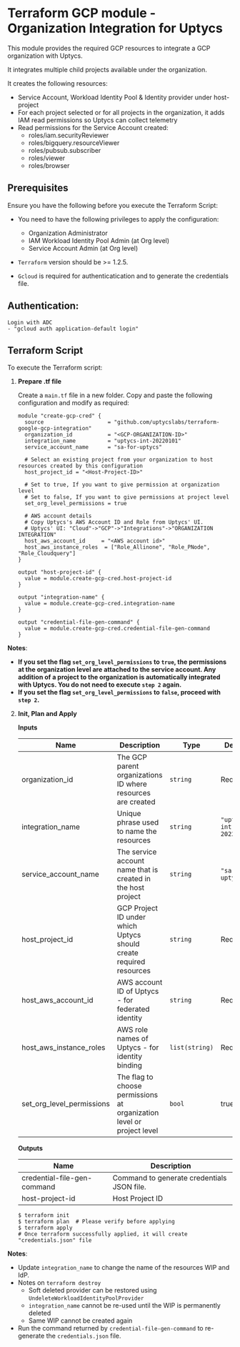 # Terraform GCP module - Organization Integration for Uptycs

This module provides the required GCP resources to integrate a GCP organization with Uptycs.

It integrates multiple child projects available under the organization.

It creates the following resources:

* Service Account, Workload Identity Pool & Identity provider under host-project
* For each project selected or for all projects in the organization, it adds IAM read permissions so Uptycs can collect telemetry
* Read permissions for the Service Account created:
  * roles/iam.securityReviewer
  * roles/bigquery.resourceViewer
  * roles/pubsub.subscriber
  * roles/viewer
  * roles/browser

## Prerequisites

Ensure you have the following before you execute the Terraform Script:

- You need to have the following privileges to apply the configuration:

  * Organization Administrator
  * IAM Workload Identity Pool Admin (at Org level)
  * Service Account Admin (at Org level)
- `Terraform` version should be >= 1.2.5.
- `Gcloud` is required for authenticatication and to generate the credentials file.

## Authentication:

```
Login with ADC
- "gcloud auth application-default login"
```

## Terraform Script

To execute the Terraform script:

1. **Prepare .tf file**

   Create a `main.tf` file in a new folder. Copy and paste the following configuration and modify as required:

   ```
   module "create-gcp-cred" {
     source                    = "github.com/uptycslabs/terraform-google-gcp-integration"
     organization_id           = "<GCP-ORGANIZATION-ID>"
     integration_name          = "uptycs-int-20220101"
     service_account_name      = "sa-for-uptycs"

     # Select an existing project from your organization to host resources created by this configuration
     host_project_id = "<Host-Project-ID>"

     # Set to true, If you want to give permission at organization level
     # Set to false, If you want to give permissions at project level
     set_org_level_permissions = true

     # AWS account details
     # Copy Uptycs's AWS Account ID and Role from Uptycs' UI.
     # Uptycs' UI: "Cloud"->"GCP"->"Integrations"->"ORGANIZATION INTEGRATION"
     host_aws_account_id     = "<AWS account id>"
     host_aws_instance_roles  = ["Role_Allinone", "Role_PNode", "Role_Cloudquery"]
   }

   output "host-project-id" {
     value = module.create-gcp-cred.host-project-id
   }

   output "integration-name" {
     value = module.create-gcp-cred.integration-name
   }

   output "credential-file-gen-command" {
     value = module.create-gcp-cred.credential-file-gen-command
   }

   ```

**Notes**:

- **If you set the flag `set_org_level_permissions` to `true`, the permissions at the organization level are attached to the service account. Any addition of a project to the organization is automatically integrated with Uptycs. You do not need to execute `step 2` again.**
- **If you set the flag `set_org_level_permissions` to `false`, proceed with `step 2`.**

2. **Init, Plan and Apply**

   **Inputs**


   | Name                      | Description                                                           | Type           | Default                 |
   | --------------------------- | ----------------------------------------------------------------------- | ---------------- | ------------------------- |
   | organization_id           | The GCP parent organizations ID where resources are created           | `string`       | Required                |
   | integration_name          | Unique phrase used to name the resources                              | `string`       | `"uptycs-int-20220101"` |
   | service_account_name      | The service account name that is created in the host project          | `string`       | `"sa-for-uptycs"`       |
   | host_project_id           | GCP Project ID under which Uptycs should create required resources    | `string`       | Required                |
   | host_aws_account_id       | AWS account ID of Uptycs - for federated identity                     | `string`       | Required                |
   | host_aws_instance_roles   | AWS role names of Uptycs - for identity binding                       | `list(string)` | Required                |
   | set_org_level_permissions | The flag to choose permissions at organization level or project level | `bool`         | true                    |

   **Outputs**


   | Name                        | Description                                |
   | ----------------------------- | -------------------------------------------- |
   | credential-file-gen-command | Command to generate credentials JSON file. |
   | host-project-id             | Host Project ID                            |


   ```
   $ terraform init
   $ terraform plan  # Please verify before applying
   $ terraform apply
   # Once terraform successfully applied, it will create "credentials.json" file
   ```

**Notes**:

- Update `integration_name` to change the name of the resources WIP and IdP.
- Notes on `terraform destroy`
  - Soft deleted provider can be restored using `UndeleteWorkloadIdentityPoolProvider`
  - `integration_name` cannot be re-used until the WIP is permanently deleted
  - Same WIP cannot be created again
- Run the command returned by `credential-file-gen-command` to re-generate the `credentials.json` file.
